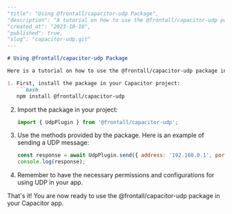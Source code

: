 ```markdown
---
"title": "Using @frontall/capacitor-udp Package",
"description": "A tutorial on how to use the @frontall/capacitor-udp package in Capacitor apps.",
"created_at": "2023-10-18",
"published": true,
"slug": "capacitor-udp.git"
---

# Using @frontall/capacitor-udp Package

Here is a tutorial on how to use the @frontall/capacitor-udp package in your Capacitor apps:

1. First, install the package in your Capacitor project:
   ```bash
   npm install @frontall/capacitor-udp
   ```

2. Import the package in your project:
   ```javascript
   import { UdpPlugin } from '@frontall/capacitor-udp';
   ```

3. Use the methods provided by the package. Here is an example of sending a UDP message:
   ```javascript
   const response = await UdpPlugin.send({ address: '192.168.0.1', port: 12345, message: 'Hello, UDP!' });
   console.log(response);
   ```

4. Remember to have the necessary permissions and configurations for using UDP in your app.

That's it! You are now ready to use the @frontall/capacitor-udp package in your Capacitor app.
```
```